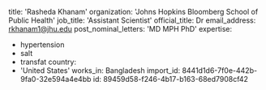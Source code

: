 title: 'Rasheda Khanam'
organization: 'Johns Hopkins Bloomberg School of Public Health'
job_title: 'Assistant Scientist'
official_title: Dr
email_address: rkhanam1@jhu.edu
post_nominal_letters: 'MD MPH PhD'
expertise:
  - hypertension
  - salt
  - transfat
country:
  - 'United States'
works_in: Bangladesh
import_id: 8441d1d6-7f0e-442b-9fa0-32e594a4e4bb
id: 89459d58-f246-4b17-b163-68ed7908cf42
